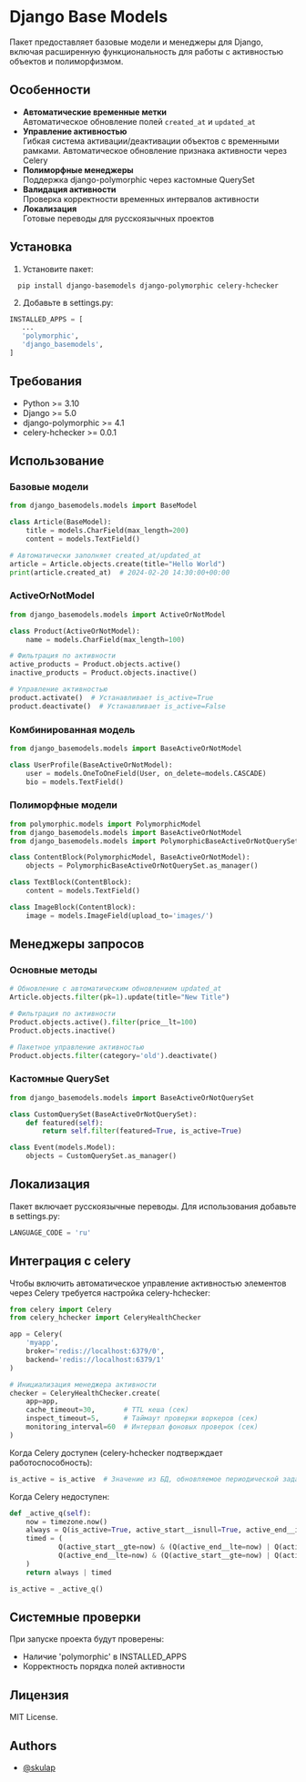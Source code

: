 # Django Base Models

Пакет предоставляет базовые модели и менеджеры для Django, включая расширенную функциональность для работы с активностью объектов и полиморфизмом.

## Особенности

- **Автоматические временные метки**  
  Автоматическое обновление полей `created_at` и `updated_at`
- **Управление активностью**  
  Гибкая система активации/деактивации объектов с временными рамками. Автоматическое обновление признака активности через Celery
- **Полиморфные менеджеры**  
  Поддержка django-polymorphic через кастомные QuerySet
- **Валидация активности**  
  Проверка корректности временных интервалов активности
- **Локализация**  
  Готовые переводы для русскоязычных проектов

## Установка

1. Установите пакет: 
```console
  pip install django-basemodels django-polymorphic celery-hchecker
```
2. Добавьте в settings.py:
```python 
INSTALLED_APPS = [ 
   ... 
   'polymorphic', 
   'django_basemodels',
]
```

## Требования
- Python >= 3.10
- Django >= 5.0
- django-polymorphic >= 4.1
- celery-hchecker >= 0.0.1

## Использование
### Базовые модели

```python
from django_basemodels.models import BaseModel

class Article(BaseModel):
    title = models.CharField(max_length=200)
    content = models.TextField()

# Автоматически заполняет created_at/updated_at
article = Article.objects.create(title="Hello World")
print(article.created_at)  # 2024-02-20 14:30:00+00:00
```

### ActiveOrNotModel

```python
from django_basemodels.models import ActiveOrNotModel

class Product(ActiveOrNotModel):
    name = models.CharField(max_length=100)

# Фильтрация по активности
active_products = Product.objects.active()
inactive_products = Product.objects.inactive()

# Управление активностью
product.activate()  # Устанавливает is_active=True
product.deactivate()  # Устанавливает is_active=False
```

### Комбинированная модель
```python
from django_basemodels.models import BaseActiveOrNotModel

class UserProfile(BaseActiveOrNotModel):
    user = models.OneToOneField(User, on_delete=models.CASCADE)
    bio = models.TextField()
```

### Полиморфные модели
```python
from polymorphic.models import PolymorphicModel
from django_basemodels.models import BaseActiveOrNotModel
from django_basemodels.models import PolymorphicBaseActiveOrNotQuerySet

class ContentBlock(PolymorphicModel, BaseActiveOrNotModel):
    objects = PolymorphicBaseActiveOrNotQuerySet.as_manager()

class TextBlock(ContentBlock):
    content = models.TextField()

class ImageBlock(ContentBlock):
    image = models.ImageField(upload_to='images/')
```
## Менеджеры запросов
### Основные методы
```python
# Обновление с автоматическим обновлением updated_at
Article.objects.filter(pk=1).update(title="New Title")

# Фильтрация по активности
Product.objects.active().filter(price__lt=100)
Product.objects.inactive()

# Пакетное управление активностью
Product.objects.filter(category='old').deactivate()
```

### Кастомные QuerySet
```python
from django_basemodels.models import BaseActiveOrNotQuerySet

class CustomQuerySet(BaseActiveOrNotQuerySet):
    def featured(self):
        return self.filter(featured=True, is_active=True)

class Event(models.Model):
    objects = CustomQuerySet.as_manager()
```

## Локализация
Пакет включает русскоязычные переводы. Для использования добавьте в settings.py:

```python
LANGUAGE_CODE = 'ru'
```

## Интеграция с celery
Чтобы включить автоматическое управление активностью элементов через Celery требуется настройка celery-hchecker:
```python
from celery import Celery
from celery_hchecker import CeleryHealthChecker

app = Celery(
    'myapp',
    broker='redis://localhost:6379/0',
    backend='redis://localhost:6379/1'
)

# Инициализация менеджера активности
checker = CeleryHealthChecker.create(
    app=app,
    cache_timeout=30,       # TTL кеша (сек)
    inspect_timeout=5,      # Таймаут проверки воркеров (сек)
    monitoring_interval=60  # Интервал фоновых проверок (сек)
)
```

Когда Celery доступен (celery-hchecker подтверждает работоспособность):
```python
is_active = is_active  # Значение из БД, обновляемое периодической задачей
```
Когда Celery недоступен:
```python
def _active_q(self):
    now = timezone.now()
    always = Q(is_active=True, active_start__isnull=True, active_end__isnull=True)
    timed = (
            Q(active_start__gte=now) & (Q(active_end__lte=now) | Q(active_end__isnull=True)) |
            Q(active_end__lte=now) & (Q(active_start__gte=now) | Q(active_start__isnull=True))
    )
    return always | timed

is_active = _active_q()
```

## Системные проверки
При запуске проекта будут проверены:
- Наличие 'polymorphic' в INSTALLED_APPS
- Корректность порядка полей активности

## Лицензия
MIT License.

## Authors
- [@skulap](https://github.com/skulap)